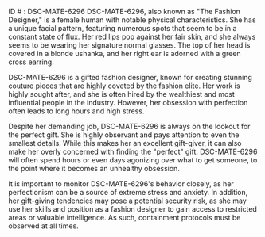 ID # : DSC-MATE-6296
DSC-MATE-6296, also known as "The Fashion Designer," is a female human with notable physical characteristics. She has a unique facial pattern, featuring numerous spots that seem to be in a constant state of flux. Her red lips pop against her fair skin, and she always seems to be wearing her signature normal glasses. The top of her head is covered in a blonde ushanka, and her right ear is adorned with a green cross earring. 

DSC-MATE-6296 is a gifted fashion designer, known for creating stunning couture pieces that are highly coveted by the fashion elite. Her work is highly sought after, and she is often hired by the wealthiest and most influential people in the industry. However, her obsession with perfection often leads to long hours and high stress. 

Despite her demanding job, DSC-MATE-6296 is always on the lookout for the perfect gift. She is highly observant and pays attention to even the smallest details. While this makes her an excellent gift-giver, it can also make her overly concerned with finding the "perfect" gift. DSC-MATE-6296 will often spend hours or even days agonizing over what to get someone, to the point where it becomes an unhealthy obsession. 

It is important to monitor DSC-MATE-6296's behavior closely, as her perfectionism can be a source of extreme stress and anxiety. In addition, her gift-giving tendencies may pose a potential security risk, as she may use her skills and position as a fashion designer to gain access to restricted areas or valuable intelligence. As such, containment protocols must be observed at all times.